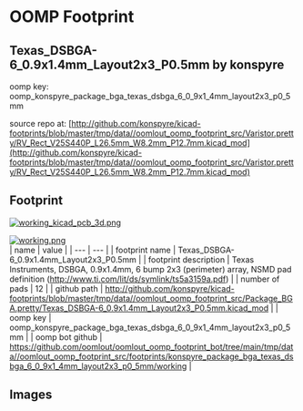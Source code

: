 # OOMP Footprint  
## Texas_DSBGA-6_0.9x1.4mm_Layout2x3_P0.5mm  by konspyre  
  
oomp key: oomp_konspyre_package_bga_texas_dsbga_6_0_9x1_4mm_layout2x3_p0_5mm  
  
source repo at: [http://github.com/konspyre/kicad-footprints/blob/master/tmp/data//oomlout_oomp_footprint_src/Varistor.pretty/RV_Rect_V25S440P_L26.5mm_W8.2mm_P12.7mm.kicad_mod](http://github.com/konspyre/kicad-footprints/blob/master/tmp/data//oomlout_oomp_footprint_src/Varistor.pretty/RV_Rect_V25S440P_L26.5mm_W8.2mm_P12.7mm.kicad_mod)  
## Footprint  
  
[![working_kicad_pcb_3d.png](working_kicad_pcb_3d_600.png)](working_kicad_pcb_3d.png)  
  
[![working.png](working_600.png)](working.png)  
| name | value | 
| --- | --- | 
| footprint name | Texas_DSBGA-6_0.9x1.4mm_Layout2x3_P0.5mm | 
| footprint description | Texas Instruments, DSBGA, 0.9x1.4mm, 6 bump 2x3 (perimeter) array, NSMD pad definition (http://www.ti.com/lit/ds/symlink/ts5a3159a.pdf) | 
| number of pads | 12 | 
| github path | http://github.com/konspyre/kicad-footprints/blob/master/tmp/data//oomlout_oomp_footprint_src/Package_BGA.pretty/Texas_DSBGA-6_0.9x1.4mm_Layout2x3_P0.5mm.kicad_mod | 
| oomp key | oomp_konspyre_package_bga_texas_dsbga_6_0_9x1_4mm_layout2x3_p0_5mm | 
| oomp bot github | https://github.com/oomlout/oomlout_oomp_footprint_bot/tree/main/tmp/data//oomlout_oomp_footprint_src/footprints/konspyre_package_bga_texas_dsbga_6_0_9x1_4mm_layout2x3_p0_5mm/working | 
## Images  

